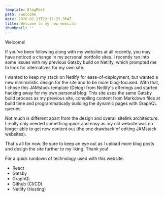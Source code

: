 ```yaml
---
template: BlogPost
path: /welcome
date: 2020-02-21T12:12:25.364Z
title: Welcome to my new website
thumbnail: ''
---
```

Welcome! 



If you've been following along with my websites at all recently, you may have noticed a change in my personal portfolio sites. I recently ran into some issues with my previous Gatsby build on Netlify, which prompted me to look for alternatives for my own site. 



I wanted to keep my stack on Netlify for ease-of-deployment, but wanted a new minimalistic design for the site and to be more blog-focused. With that, I chose this JAMstack template (Delog) from Netlify's offerings and started hacking away for my own personal blog. This site uses the same Gatsby build process as my previous site, compiling content from Markdown files at build time and programmatically building the dynamic pages with GraphQL queries.



Not much is different apart from the design and overall sitelink architecture. I really only needed something quick and easy as my old website was no longer able to get new content out (the one drawback of editing JAMstack websites).



That's all for now. Be sure to keep an eye out as I upload more blog posts and design the site further to my liking. Thank you!



For a quick rundown of technology used with this website:

* React
* Gatsby
* GraphQL
* Github (CI/CD)
* Netlify (Hosting)
